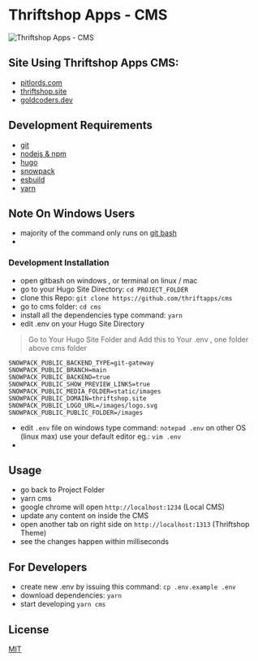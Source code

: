 # Thriftshop Apps - CMS

![Thriftshop Apps - CMS](https://user-images.githubusercontent.com/55337687/120845837-ec50ee00-c5a3-11eb-9b7f-3cfcf46af3c5.png)

## Site Using Thriftshop Apps CMS:

- [pitlords.com](https://pitlords.com)
- [thriftshop.site](https://thriftshop.site)
- [goldcoders.dev](https://goldcoders.dev)

## Development Requirements

- [git](https://git-scm.com/downloads)
- [nodejs & npm](https://nodejs.org/en/download/)
- [hugo](https://github.com/gohugoio/hugo/releases)
- [snowpack](https://www.snowpack.dev/tutorials/getting-started)
- [esbuild](https://esbuild.github.io/getting-started/)
- [yarn](https://yarnpkg.com/getting-started/install)

## Note On Windows Users
- majority of the command only runs on [git bash](https://git-scm.com/downloads)
- 
### Development Installation
- open gitbash on windows , or terminal on linux / mac
- go to your Hugo Site Directory: `cd PROJECT_FOLDER`
- clone this Repo: `git clone https://github.com/thriftapps/cms`
- go to cms folder: `cd cms`
- install all the dependencies type command: `yarn`
- edit .env on your Hugo Site Directory 

> Go to Your Hugo Site Folder and Add this to Your .env , one folder above cms folder

```
SNOWPACK_PUBLIC_BACKEND_TYPE=git-gateway
SNOWPACK_PUBLIC_BRANCH=main
SNOWPACK_PUBLIC_BACKEND=true
SNOWPACK_PUBLIC_SHOW_PREVIEW_LINKS=true
SNOWPACK_PUBLIC_MEDIA_FOLDER=static/images
SNOWPACK_PUBLIC_DOMAIN=thriftshop.site
SNOWPACK_PUBLIC_LOGO_URL=/images/logo.svg
SNOWPACK_PUBLIC_PUBLIC_FOLDER=/images
```
- edit `.env` file on windows type command: `notepad .env` on other OS (linux max) use your default editor eg.: `vim .env`
- 
## Usage
- go back to Project Folder
- yarn cms
- google chrome will open  `http://localhost:1234` (Local CMS)
- update any content on inside the CMS
- open another tab on right side on `http://localhost:1313` (Thriftshop Theme)
- see the changes happen within milliseconds

## For Developers
- create new .env by issuing this command: `cp .env.example .env`
- download dependencies: `yarn` 
- start developing `yarn cms`
## License

[MIT](./LICENSE)
